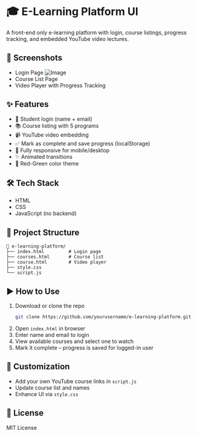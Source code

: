 # 🎓 E-Learning Platform UI

A front-end only e-learning platform with login, course listings, progress tracking, and embedded YouTube video lectures.

## 📸 Screenshots
- Login Page
  ![Image](https://github.com/user-attachments/assets/dd15cce4-ed90-44d2-a2db-7c53c0551e75) 
- Course List Page  
- Video Player with Progress Tracking  

## ✨ Features
- 🔐 Student login (name + email)
- 📚 Course listing with 5 programs
- 📹 YouTube video embedding
- ✅ Mark as complete and save progress (localStorage)
- 📱 Fully responsive for mobile/desktop
- ✨ Animated transitions
- 🎨 Red-Green color theme

## 🛠 Tech Stack
- HTML
- CSS
- JavaScript (no backend)

## 📂 Project Structure
```
📁 e-learning-platform/
├── index.html         # Login page
├── courses.html       # Course list
├── course.html        # Video player
├── style.css
└── script.js
```

## ▶️ How to Use
1. Download or clone the repo
   ```bash
   git clone https://github.com/yourusername/e-learning-platform.git
   ```
2. Open `index.html` in browser
3. Enter name and email to login
4. View available courses and select one to watch
5. Mark it complete – progress is saved for logged-in user

## 📝 Customization
- Add your own YouTube course links in `script.js`
- Update course list and names
- Enhance UI via `style.css`

## 📃 License
MIT License
